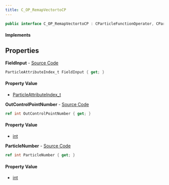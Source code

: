 ```yaml
---
title: C_OP_RemapVectortoCP
---
```


```csharp
public interface C_OP_RemapVectortoCP : CParticleFunctionOperator, CParticleFunction, ISchemaClass<CParticleFunction>, ISchemaClass<CParticleFunctionOperator>, ISchemaClass<C_OP_RemapVectortoCP>, ISchemaField, ISchemaClass, INativeHandle
```

#### Implements

## Properties

**FieldInput** - [Source Code](https://github.com/swiftly-solution/swiftlys2/blob/main/managed/src/SwiftlyS2.Generated/Schemas/Interfaces/C_OP_RemapVectortoCP.cs#L18)

```csharp
ParticleAttributeIndex_t FieldInput { get; }
```

#### Property Value

- [ParticleAttributeIndex_t](/docs/api/shared/schemadefinitions/particleattributeindex_t)

**OutControlPointNumber** - [Source Code](https://github.com/swiftly-solution/swiftlys2/blob/main/managed/src/SwiftlyS2.Generated/Schemas/Interfaces/C_OP_RemapVectortoCP.cs#L16)

```csharp
ref int OutControlPointNumber { get; }
```

#### Property Value

- [int](https://learn.microsoft.com/dotnet/api/system.int32)

**ParticleNumber** - [Source Code](https://github.com/swiftly-solution/swiftlys2/blob/main/managed/src/SwiftlyS2.Generated/Schemas/Interfaces/C_OP_RemapVectortoCP.cs#L20)

```csharp
ref int ParticleNumber { get; }
```

#### Property Value

- [int](https://learn.microsoft.com/dotnet/api/system.int32)

